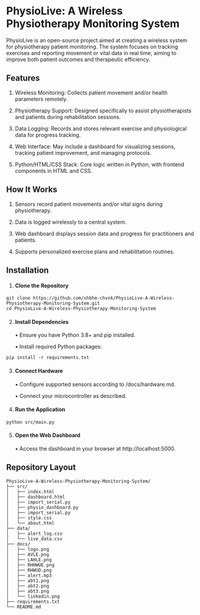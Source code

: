 # PhysioLive: A Wireless Physiotherapy Monitoring System

PhysioLive is an open-source project aimed at creating a wireless system for physiotherapy patient monitoring. The system focuses on tracking exercises and reporting movement or vital data in real time, aiming to improve both patient outcomes and therapeutic efficiency.

## Features 
1. Wireless Monitoring: Collects patient movement and/or health parameters remotely.

2. Physiotherapy Support: Designed specifically to assist physiotherapists and patients during rehabilitation sessions.

3. Data Logging: Records and stores relevant exercise and physiological data for progress tracking.

4. Web Interface: May include a dashboard for visualizing sessions, tracking patient improvement, and managing protocols.

5. Python/HTML/CSS Stack: Core logic written in Python, with frontend components in HTML and CSS.


## How It Works 

1. Sensors record patient movements and/or vital signs during physiotherapy.

2. Data is logged wirelessly to a central system.

3. Web dashboard displays session data and progress for practitioners and patients.

4. Supports personalized exercise plans and rehabilitation routines.

## Installation

1. #### Clone the Repository

```
git clone https://github.com/shbhm-chvnk/PhysioLive-A-Wireless-Physiotherapy-Monitoring-System.git
cd PhysioLive-A-Wireless-Physiotherapy-Monitoring-System
```

2. #### Install Dependencies

    • Ensure you have Python 3.8+ and pip installed.

    • Install required Python packages:
```
pip install -r requirements.txt
```

3. #### Connect Hardware

    • Configure supported sensors according to /docs/hardware.md.
   
    • Connect your microcontroller as described.

4. #### Run the Application
```
python src/main.py
```

5. #### Open the Web Dashboard

    • Access the dashboard in your browser at http://localhost:5000.

## Repository Layout
```
PhysioLive-A-Wireless-Physiotherapy-Monitoring-System/
├── src/
│   ├── index.html
│   ├── dashboard.html
│   ├── import_serial.py
│   ├── physio_dashboard.py
│   ├── import_serial.py
│   ├── style.css
│   └── about.html
├── data/
│   ├── alert_log.csv
│   └── live_data.csv
├── docs/
│   ├── logo.png
│   ├── AVLE.png
│   ├── LAHLE.png
│   ├── RHHWUE.png
│   ├── RHWUD.png
│   ├── alert.mp3
│   ├── abt1.png
│   ├── abt2.png
│   ├── abt3.png
│   └── linkedin.png
├── requirements.txt
└── README.md
```
